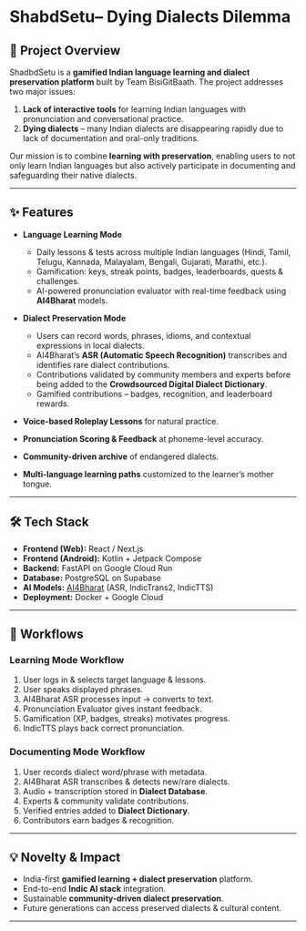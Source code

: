 # ShabdSetu– Dying Dialects Dilemma

## 📖 Project Overview

ShadbdSetu is a **gamified Indian language learning and dialect preservation platform** built by Team BisiGitBaath. The project addresses two major issues:

1. **Lack of interactive tools** for learning Indian languages with pronunciation and conversational practice.
2. **Dying dialects** – many Indian dialects are disappearing rapidly due to lack of documentation and oral-only traditions.

Our mission is to combine **learning with preservation**, enabling users to not only learn Indian languages but also actively participate in documenting and safeguarding their native dialects.

---

## ✨ Features

* **Language Learning Mode**

  * Daily lessons & tests across multiple Indian languages (Hindi, Tamil, Telugu, Kannada, Malayalam, Bengali, Gujarati, Marathi, etc.).
  * Gamification: keys, streak points, badges, leaderboards, quests & challenges.
  * AI-powered pronunciation evaluator with real-time feedback using **AI4Bharat** models.

* **Dialect Preservation Mode**

  * Users can record words, phrases, idioms, and contextual expressions in local dialects.
  * AI4Bharat’s **ASR (Automatic Speech Recognition)** transcribes and identifies rare dialect contributions.
  * Contributions validated by community members and experts before being added to the **Crowdsourced Digital Dialect Dictionary**.
  * Gamified contributions – badges, recognition, and leaderboard rewards.

* **Voice-based Roleplay Lessons** for natural practice.

* **Pronunciation Scoring & Feedback** at phoneme-level accuracy.

* **Community-driven archive** of endangered dialects.

* **Multi-language learning paths** customized to the learner’s mother tongue.

---

## 🛠 Tech Stack

* **Frontend (Web):** React / Next.js
* **Frontend (Android):** Kotlin + Jetpack Compose
* **Backend:** FastAPI on Google Cloud Run
* **Database:** PostgreSQL on Supabase
* **AI Models:** [AI4Bharat](https://ai4bharat.iitm.ac.in/) (ASR, IndicTrans2, IndicTTS)
* **Deployment:** Docker + Google Cloud

---

## 🚀 Workflows

### Learning Mode Workflow

1. User logs in & selects target language & lessons.
2. User speaks displayed phrases.
3. AI4Bharat ASR processes input → converts to text.
4. Pronunciation Evaluator gives instant feedback.
5. Gamification (XP, badges, streaks) motivates progress.
6. IndicTTS plays back correct pronunciation.

### Documenting Mode Workflow

1. User records dialect word/phrase with metadata.
2. AI4Bharat ASR transcribes & detects new/rare dialects.
3. Audio + transcription stored in **Dialect Database**.
4. Experts & community validate contributions.
5. Verified entries added to **Dialect Dictionary**.
6. Contributors earn badges & recognition.

---

## 💡 Novelty & Impact

* India-first **gamified learning + dialect preservation** platform.
* End-to-end **Indic AI stack** integration.
* Sustainable **community-driven dialect preservation**.
* Future generations can access preserved dialects & cultural content.

---
